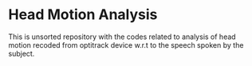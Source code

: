 # Head Motion Analysis

This is unsorted repository with the codes related to analysis of head motion recoded from optitrack device w.r.t to the speech spoken by the subject. 


